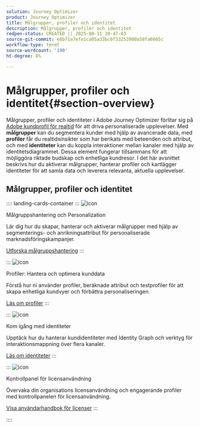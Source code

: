 ```yaml
---
solution: Journey Optimizer
product: Journey Optimizer
title: Målgrupper, profiler och identitet
description: Målgrupper, profiler och identitet
redpen-status: CREATED_||_2025-08-11_20-47-03
source-git-commit: e8b71a7efe1ca05a33bc6f33253900a58fa6665c
workflow-type: tm+mt
source-wordcount: '190'
ht-degree: 0%

---
```



# Målgrupper, profiler och identitet{#section-overview}

Målgrupper, profiler och identiteter i Adobe Journey Optimizer förlitar sig på [Adobe kundprofil för realtid](https://experienceleague.adobe.com/sv/docs/experience-platform/profile/home) för att driva personaliserade upplevelser. Med **målgrupper** kan du segmentera kunder med hjälp av avancerade data, med **profiler** får du realtidsinsikter som har berikats med beteenden och attribut, och med **identiteter** kan du koppla interaktioner mellan kanaler med hjälp av identitetsdiagrammet. Dessa element fungerar tillsammans för att möjliggöra riktade budskap och enhetliga kundresor. I det här avsnittet beskrivs hur du aktiverar målgrupper, hanterar profiler och kartlägger identiteter för att samla data och leverera relevanta, aktuella upplevelser.

## Målgrupper, profiler och identitet

:::: landing-cards-container
:::
![icon](https://cdn.experienceleague.adobe.com/icons/bullseye.svg?lang=sv-SE)

Målgruppshantering och Personalization

Lär dig hur du skapar, hanterar och aktiverar målgrupper med hjälp av segmenterings- och anrikningsattribut för personaliserade marknadsföringskampanjer.

[Utforska målgruppshantering](audiences-landing-page.md)
:::

:::
![icon](https://cdn.experienceleague.adobe.com/icons/user-circle.svg?lang=sv-SE)

Profiler: Hantera och optimera kunddata

Förstå hur ni använder profiler, beräknade attribut och testprofiler för att skapa enhetliga kundvyer och förbättra personaliseringen.

[Läs om profiler](profiles-landing-page.md)
:::

:::
![icon](https://cdn.experienceleague.adobe.com/icons/fingerprint.svg?lang=sv-SE)

Kom igång med identiteter

Upptäck hur du hanterar kundidentiteter med Identity Graph och verktyg för interaktionsmappning över flera kanaler.

[Läs om identiteter](../using/audience/get-started-identity.md)
:::

:::
![icon](https://cdn.experienceleague.adobe.com/icons/chart-line.svg?lang=sv-SE)

Kontrollpanel för licensanvändning

Övervaka din organisations licensanvändning och engagerande profiler med kontrollpanelen för licensanvändning.

[Visa användarhandbok för licenser](../using/audience/license-usage.md)
:::

::::
